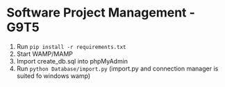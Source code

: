 # Software Project Management - G9T5

1. Run `pip install -r requirements.txt`
2. Start WAMP/MAMP
3. Import create_db.sql into phpMyAdmin
4. Run `python Database/import.py` (import.py and connection manager is suited fo windows wamp)

